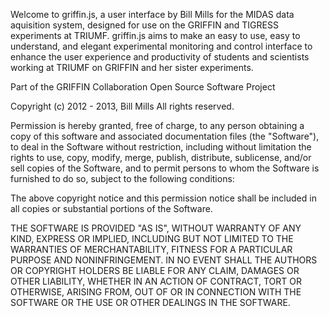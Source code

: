 Welcome to griffin.js, a user interface by Bill Mills for the MIDAS data aquisition system, designed for use on the GRIFFIN and TIGRESS experiments at TRIUMF.  griffin.js aims to make an easy to use, easy to understand, and elegant experimental monitoring and control interface to enhance the user experience and productivity of students and scientists working at TRIUMF on GRIFFIN and her sister experiments. 

Part of the GRIFFIN Collaboration Open Source Software Project

Copyright (c) 2012 - 2013, Bill Mills
All rights reserved.

Permission is hereby granted, free of charge, to any person obtaining a copy
of this software and associated documentation files (the "Software"), to deal
in the Software without restriction, including without limitation the rights
to use, copy, modify, merge, publish, distribute, sublicense, and/or sell
copies of the Software, and to permit persons to whom the Software is
furnished to do so, subject to the following conditions:

The above copyright notice and this permission notice shall be included in
all copies or substantial portions of the Software.

THE SOFTWARE IS PROVIDED "AS IS", WITHOUT WARRANTY OF ANY KIND, EXPRESS OR
IMPLIED, INCLUDING BUT NOT LIMITED TO THE WARRANTIES OF MERCHANTABILITY,
FITNESS FOR A PARTICULAR PURPOSE AND NONINFRINGEMENT. IN NO EVENT SHALL THE
AUTHORS OR COPYRIGHT HOLDERS BE LIABLE FOR ANY CLAIM, DAMAGES OR OTHER
LIABILITY, WHETHER IN AN ACTION OF CONTRACT, TORT OR OTHERWISE, ARISING FROM,
OUT OF OR IN CONNECTION WITH THE SOFTWARE OR THE USE OR OTHER DEALINGS IN
THE SOFTWARE.
